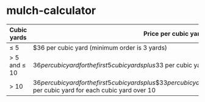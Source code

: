 # mulch-calculator

| Cubic yards | Price per cubic yard |
| --- | --- |
| ≤ 5 | $36 per cubic yard (minimum order is 3 yards) |
| > 5 and ≤ 10 | $36 per cubic yard for the first 5 cubic yards plus$33 per cubic yard for each cubic yard over 5 |
| > 10 | $36 per cubic yard for the first 5 cubic yards plus\$33 per cubic yard for each cubic yard over 5 up to 10 plus$30 per cubic yard for each cubic yard over 10 |
